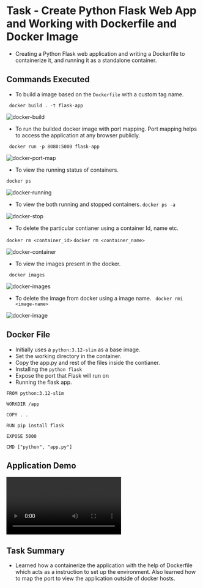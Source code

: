 # Task - Create Python Flask Web App and Working with Dockerfile and Docker Image

- Creating a Python Flask web application and writing a Dockerfile to containerize it, and running it as a standalone container.

## Commands Executed

- To build a image based on the `Dockerfile` with a custom tag name.

``` docker build . -t flask-app```

![docker-build](./assets/cm1.png)

- To run the builded docker image with port mapping. Port mapping helps to access the application at any browser publicly.

``` docker run -p 8080:5000 flask-app```

![docker-port-map](./assets/cm3.png)

- To view the running status of containers.

``` docker ps ```

![docker-running](./assets/cm4.png)

- To view the both running and stopped containers.
``` docker ps -a ```

![docker-stop](./assets/cm5.png)

- To delete the particular contianer using a container Id, name etc.

``` docker rm <container_id> ```
``` docker rm <container_name> ```

![docker-container](./assets/cm6.png)

- To view the images present in the docker.

``` docker images```

![docker-images](./assets/cm2.png)

- To delete the image from docker using a image name.
``` docker rmi <image-name>```

![docker-image](./assets/cm7.png)


## Docker File

- Initially uses a `python:3.12-slim` as a base image.
- Set the working directory in the container.
- Copy the app.py and rest of the files inside the contianer.
- Installing the `python flask`
- Expose the port that Flask will run on
- Running the flask app.

```
FROM python:3.12-slim

WORKDIR /app

COPY . .

RUN pip install flask

EXPOSE 5000

CMD ["python", "app.py"]
```

## Application Demo

![demo](./assets/flask-app.mp4)


## Task Summary

- Learned how a containerize the application with the help of Dockerfile which acts as a instruction to set up the environment. Also learned how to map the port to view the application outside of docker hosts.